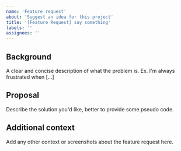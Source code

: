 ```yaml
---
name: 'Feature request'
about: 'Suggest an idea for this project'
title: '[Feature Request] say something'
labels: ''
assignees: ''
---
```


## Background

A clear and concise description of what the problem is. Ex. I'm always frustrated when [...]

## Proposal

Describe the solution you'd like, better to provide some pseudo code.

## Additional context

Add any other context or screenshots about the feature request here.
